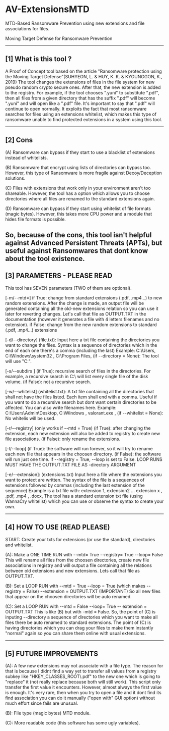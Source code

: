 # AV-ExtensionsMTD
MTD-Based Ransomware Prevention using new extensions and file associations for files.


Moving Target Defense for Ransomware Prevention

------------------------------
[1] What is this tool ? 
------------------------------

A Proof of Concept tool based on the article "Ransomware protection using the Moving Target Defense"(SUHYEON, L. & HUY, K. K. & KYOUNGGON, K., 2019)
The tool changes the extensions of files in the file system for new pseudo random crypto secure ones.
After that, the new extension is added to the registry. 
For example, if the tool chooses ".yuni" to substitute ".pdf", then all files from a given directory 
that has the suffix ".pdf" will become ".yuni" and will open like a ".pdf" file. It's important to say
that ".pdf" will continue to open normally.
It exploits the fact that most ransomware searches for files using an extensions whitelist, which makes this type of
ransomware unable to find protected extensions in a system using this tool.

---------------------
[2] Cons 
---------------------

(A) Ransomware can bypass if they start to use a blacklist of extensions instead of whitelists.

(B) Ransomware that encrypt using lists of directories can bypass too. However, this type of Ransomware
is more fragile against Decoy/Deception solutions.

(C) Files with extensions that work only in your environment aren't too shareable. However, the tool has
a option which allows you to choose directories where all files are renamed to the standard extensions again.

(D) Ransomware can bypass if they start using whitelist of file formats (magic bytes). However, this 
takes more CPU power and a module that hides file formats is possible.

So, because of the cons, this tool isn't helpful against Advanced Persistent Threats (APTs), but useful against Ransomwares that dont know about the tool existence.
-------------------------------
[3] PARAMETERS - PLEASE READ
-------------------------------
This tool has SEVEN parameters (TWO of them are optional).

[-m/--mtd=]
if True: change from standard extensions (.pdf, .mp4...) to new random extensions.
After the change is made, an output file will be generated containing all the old-new extensions relation
so you can use it later for reverting changes. Let's call that file as OUTPUT.TXT in the documentation (however it generates a file with 4 letters filenames and no extension).
if False: change from the new random extensions to standard (.pdf, .mp4...) extensions

[-d/--directory]
(file.txt): Input here a txt file containing the directories you want to change the files.
Syntax is a sequence of directories which in the end of each one there's a comma (including the last)
Example:
C:\Users, C:\Windows\system32 , C:\Program Files,
(if --directory = None): The tool will use "C:\".

[-s/--subdirs ]
(if True): recursive search of files in the directories. For example, a recursive search in C:\ will list
every single file of the disk volume.
(if False): not a recursive search.

[-w/--whitelist]
(whitelist.txt): A txt file containing all the directories that shall not have the files listed.
Each item shall end with a comma.
Useful if you want to do a recursive search but dont want certain directories to be affected.
You can also write filenames here.
Example:
C:\Users\Admin\Desktop, C:\Windows , valorant.exe , 
(if --whitelist = None): No whitelis will be used.

[-r/--registry] (only works if --mtd = True)
(if True): after changing the extension, each new extension will also be added to registry to create new file associations.
(if False): only rename the extensions. 

[-l/--loop] 
(if True): the software will run forever, so it will try to rename each new file that appears in the 
choosen directory.
(if False): the software will run just one time. 
if --registry = True, --loop is set to False.
LOOP RUNS MUST HAVE THE OUTPUT.TXT FILE AS -directory ARGUMENT

[-e/--extension]: 
(extensions.txt) Input here a file where the extensions you want to protect are written.
The syntax of the file is a sequences of extensions followed by commas (including the last extension of the sequence)
Example is a txt file with:
extension 1, extension2 ... extension x , 
.pdf, .mp4 , .docx,
The tool has a standard extension txt file (using WannaCry whitelist) which you can use or observe the syntax to create your own.

--------------------------------
[4] HOW TO USE (READ PLEASE)
--------------------------------

START: Create your txts for extensions (or use the standard), directories and whitelist.

(A): Make a ONE TIME RUN with 
--mtd= True    --registry= True   --loop= False
This will rename all files from the choosen directories, create new file associations in registry 
and will output a file containing all the relations between old extensions and new extensions. Lets call
that file as OUTPUT.TXT.

(B): Set a LOOP RUN with 
--mtd = True   --loop = True (which makes --registry = False)
--extension = OUTPUT.TXT (IMPORTANT) 
So all new files that appear on the choosen directories will be auto renamed.

(C): Set a LOOP RUN with 
--mtd = False   --loop= True  -- extension = OUTPUT.TXT
This is like (B) but with -mtd = False. So, the point of (C) is inputing --directory a sequence of 
directories which you want to make all files there be auto renamed to standard extensions.
The point of (C) is having directories which you can drag your files to make them instantly "normal" again so you can share them online with  usual extensions.

-----------------------------------
[5] FUTURE IMPROVEMENTS
-----------------------------------

(A): A few new extensions may not associate with a file type. The reason for that is because I didnt find a way yet to transfer all values from a registry subkey
like "HKEY_CLASSES_ROOT\\.pdf" to the new one which is going to "replace" it (not really replace because both will still work). This script only transfer the first value it encounters. However, almost always the first value is enough. It's very rare, then when you try to open a file and it dont find its find association you can do it manually ("open with" GUI option) without much effort since fails are unusual.

(B): File type (magic bytes) MTD module.

(C): More readable code (this software has some ugly variables).



